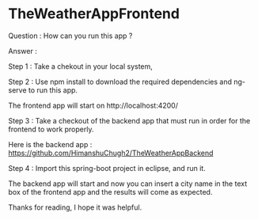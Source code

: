 # TheWeatherAppFrontend

Question : How can you run this app ?

Answer : 

Step 1 : Take a chekout in your local system, 

Step 2 : Use npm install to download the required dependencies and ng-serve to run this app.

The frontend app will start on http://localhost:4200/

Step 3 : Take a checkout of the backend app that must run in order for the frontend to work properly.

Here is the backend app : https://github.com/HimanshuChugh2/TheWeatherAppBackend

Step 4 : Import this spring-boot project in eclipse, and run it.

The backend app will start and now you can insert a city name in the text box of the frontend app and the results will come as expected.

Thanks for reading, I hope it was helpful.
